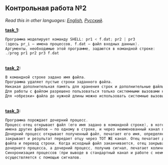 ## Контрольная работа №2

*Read this in other languages: [English](README.md), [Русский](README.ru.md).*

<b> [task_1](./task1.c): </b><br>
```cpp
Программа моделирует команду SHELL: pr1 < f.dat; pr2 | pr3
(здесь pr_i – имена процессов, f.dat – файл входных данных).
Аргументы, необходимые этой программе, задаются в командной строке:
./prog pr1 pr2 pr3 f.dat
```
    
<br> <b> [task_2](./task2.c): </b><br>
```cpp
В командной строке задано имя файла.
Программа удаляет пустые строки заданного файла.
Никакая дополнительная память для хранения строк и дополнительные файлы не используются.
Для работы с файлом разрешено пользоваться только системными вызовами низкоуровневого ввода-вывода.
Для «обрезки» файла до нужной длины можно использовать системные вызовы truncate() или ftruncate().
```
    
<br> <b> [task_3](./task3.c): </b><br>
```cpp
Программа порождает дочерний процесс.
Процесс-отец открывает файл (его имя задано в командной строке), в котором содержатся
имена других файлов — по одному в строке, и через неименованный канал передает эти имена дочернему процессу.
Дочерний процесс открывает полученный файл, печатает его имя, определяет длину файла, 
закрывает и результат передает отцу через ТОТ ЖЕ канал. Отец печатает длину соответствующего
файла и перевод строки. Когда исходный файл заканчивается, отец закрывает канал и дожидается завершения
дочернего процесса, а дочерний процесс, получив сигнал, печатает количество обработанных файлов и завершается.
Синхронизация процессов (при выводе в стандартный канал и работе с неименованным каналом)
осуществляется с помощью сигналов.
```
